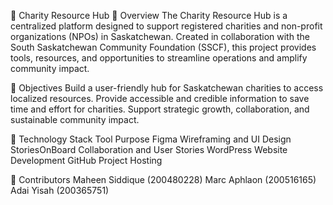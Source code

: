🌟 Charity Resource Hub
📝 Overview
The Charity Resource Hub is a centralized platform designed to support registered charities and non-profit organizations (NPOs) in Saskatchewan. Created in collaboration with the South Saskatchewan Community Foundation (SSCF), this project provides tools, resources, and opportunities to streamline operations and amplify community impact.

📌 Objectives
Build a user-friendly hub for Saskatchewan charities to access localized resources.
Provide accessible and credible information to save time and effort for charities.
Support strategic growth, collaboration, and sustainable community impact.

🔧 Technology Stack
Tool	             Purpose
Figma	          Wireframing and UI Design
StoriesOnBoard	Collaboration and User Stories
WordPress	      Website Development
GitHub           Project Hosting

🤝 Contributors
Maheen Siddique (200480228)
Marc Aphlaon (200516165)
Adai Yisah (200365751)

